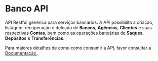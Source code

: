 # Banco API
API Restful genérica para serviços bancários. A API possibilita a criação, listagem, recuperação e deleção de **Bancos**, **Agências**, **Clientes** e suas respectivas **Contas**, bem como as operações bancárias de **Saques**, **Depósitos** e **Transferências**.

Para maiores detalhes de como como consumir a API, favor consultar a [Documentação ](https://documenter.getpostman.com/view/6199680/SW17SF1x).
